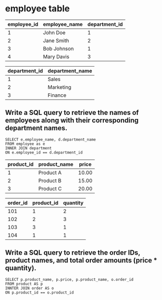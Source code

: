 # employee table
  | employee_id | employee_name | department_id |
  |-------------|---------------|---------------|
  | 1           | John Doe      | 1             |
  | 2           | Jane Smith    | 2             |
  | 3           | Bob Johnson   | 1             |
  | 4           | Mary Davis    | 3             |

  | department_id | department_name |
  |---------------|-----------------|
  | 1             | Sales           |
  | 2             | Marketing       |
  | 3             | Finance         |
  

## Write a SQL query to retrieve the names of employees along with their corresponding department names.

    SELECT e.employee_name, d.department_name 
    FROM employee as e
    INNER JOIN department
    ON e.employee_id == d.department_id


  | product_id | product_name | price   |
  |------------|--------------|---------|
  | 1          | Product A    | 10.00   |
  | 2          | Product B    | 15.00   |
  | 3          | Product C    | 20.00   |

  | order_id | product_id | quantity |
  |----------|------------|----------|
  | 101      | 1          | 2        |
  | 102      | 2          | 3        |
  | 103      | 3          | 1        |
  | 104      | 1          | 1        |


## Write a SQL query to retrieve the order IDs, product names, and total order amounts (price * quantity).
    
    SELECT p.product_name, p.price, p.product_name, o.order_id
    FROM product AS p
    INNTER JOIN order AS o
    ON p.product_id == o.product_id